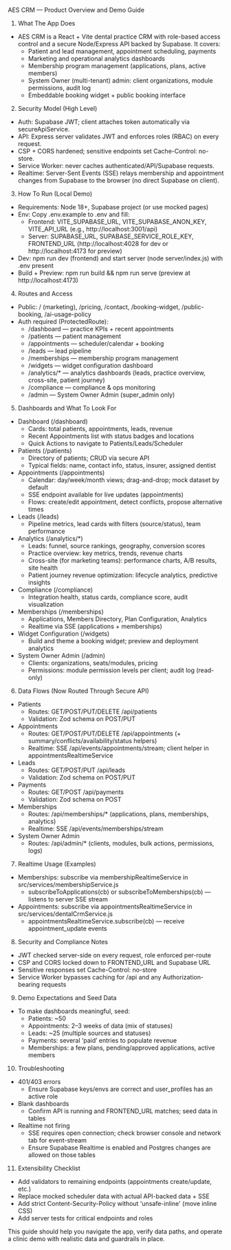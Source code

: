 AES CRM — Product Overview and Demo Guide

1. What The App Does
- AES CRM is a React + Vite dental practice CRM with role-based access control and a secure Node/Express API backed by Supabase. It covers:
  - Patient and lead management, appointment scheduling, payments
  - Marketing and operational analytics dashboards
  - Membership program management (applications, plans, active members)
  - System Owner (multi-tenant) admin: client organizations, module permissions, audit log
  - Embeddable booking widget + public booking interface

2. Security Model (High Level)
- Auth: Supabase JWT; client attaches token automatically via secureApiService.
- API: Express server validates JWT and enforces roles (RBAC) on every request.
- CSP + CORS hardened; sensitive endpoints set Cache-Control: no-store.
- Service Worker: never caches authenticated/API/Supabase requests.
- Realtime: Server-Sent Events (SSE) relays membership and appointment changes from Supabase to the browser (no direct Supabase on client).

3. How To Run (Local Demo)
- Requirements: Node 18+, Supabase project (or use mocked pages)
- Env: Copy .env.example to .env and fill:
  - Frontend: VITE_SUPABASE_URL, VITE_SUPABASE_ANON_KEY, VITE_API_URL (e.g., http://localhost:3001/api)
  - Server: SUPABASE_URL, SUPABASE_SERVICE_ROLE_KEY, FRONTEND_URL (http://localhost:4028 for dev or http://localhost:4173 for preview)
- Dev: npm run dev (frontend) and start server (node server/index.js) with .env present
- Build + Preview: npm run build && npm run serve (preview at http://localhost:4173)

4. Routes and Access
- Public: / (marketing), /pricing, /contact, /booking-widget, /public-booking, /ai-usage-policy
- Auth required (ProtectedRoute):
  - /dashboard — practice KPIs + recent appointments
  - /patients — patient management
  - /appointments — scheduler/calendar + booking
  - /leads — lead pipeline
  - /memberships — membership program management
  - /widgets — widget configuration dashboard
  - /analytics/* — analytics dashboards (leads, practice overview, cross-site, patient journey)
  - /compliance — compliance & ops monitoring
  - /admin — System Owner Admin (super_admin only)

5. Dashboards and What To Look For
- Dashboard (/dashboard)
  - Cards: total patients, appointments, leads, revenue
  - Recent Appointments list with status badges and locations
  - Quick Actions to navigate to Patients/Leads/Scheduler
- Patients (/patients)
  - Directory of patients; CRUD via secure API
  - Typical fields: name, contact info, status, insurer, assigned dentist
- Appointments (/appointments)
  - Calendar: day/week/month views; drag-and-drop; mock dataset by default
  - SSE endpoint available for live updates (appointments)
  - Flows: create/edit appointment, detect conflicts, propose alternative times
- Leads (/leads)
  - Pipeline metrics, lead cards with filters (source/status), team performance
- Analytics (/analytics/*)
  - Leads: funnel, source rankings, geography, conversion scores
  - Practice overview: key metrics, trends, revenue charts
  - Cross-site (for marketing teams): performance charts, A/B results, site health
  - Patient journey revenue optimization: lifecycle analytics, predictive insights
- Compliance (/compliance)
  - Integration health, status cards, compliance score, audit visualization
- Memberships (/memberships)
  - Applications, Members Directory, Plan Configuration, Analytics
  - Realtime via SSE (applications + memberships)
- Widget Configuration (/widgets)
  - Build and theme a booking widget; preview and deployment analytics
- System Owner Admin (/admin)
  - Clients: organizations, seats/modules, pricing
  - Permissions: module permission levels per client; audit log (read-only)

6. Data Flows (Now Routed Through Secure API)
- Patients
  - Routes: GET/POST/PUT/DELETE /api/patients
  - Validation: Zod schema on POST/PUT
- Appointments
  - Routes: GET/POST/PUT/DELETE /api/appointments (+ summary/conflicts/availability/status helpers)
  - Realtime: SSE /api/events/appointments/stream; client helper in appointmentsRealtimeService
- Leads
  - Routes: GET/POST/PUT /api/leads
  - Validation: Zod schema on POST/PUT
- Payments
  - Routes: GET/POST /api/payments
  - Validation: Zod schema on POST
- Memberships
  - Routes: /api/memberships/* (applications, plans, memberships, analytics)
  - Realtime: SSE /api/events/memberships/stream
- System Owner Admin
  - Routes: /api/admin/* (clients, modules, bulk actions, permissions, logs)

7. Realtime Usage (Examples)
- Memberships: subscribe via membershipRealtimeService in src/services/membershipService.js
  - subscribeToApplications(cb) or subscribeToMemberships(cb) — listens to server SSE stream
- Appointments: subscribe via appointmentsRealtimeService in src/services/dentalCrmService.js
  - appointmentsRealtimeService.subscribe(cb) — receive appointment_update events

8. Security and Compliance Notes
- JWT checked server-side on every request, role enforced per-route
- CSP and CORS locked down to FRONTEND_URL and Supabase URL
- Sensitive responses set Cache-Control: no-store
- Service Worker bypasses caching for /api and any Authorization-bearing requests

9. Demo Expectations and Seed Data
- To make dashboards meaningful, seed:
  - Patients: ~50
  - Appointments: 2–3 weeks of data (mix of statuses)
  - Leads: ~25 (multiple sources and statuses)
  - Payments: several ‘paid’ entries to populate revenue
  - Memberships: a few plans, pending/approved applications, active members

10. Troubleshooting
- 401/403 errors
  - Ensure Supabase keys/envs are correct and user_profiles has an active role
- Blank dashboards
  - Confirm API is running and FRONTEND_URL matches; seed data in tables
- Realtime not firing
  - SSE requires open connection; check browser console and network tab for event-stream
  - Ensure Supabase Realtime is enabled and Postgres changes are allowed on those tables

11. Extensibility Checklist
- Add validators to remaining endpoints (appointments create/update, etc.)
- Replace mocked scheduler data with actual API-backed data + SSE
- Add strict Content-Security-Policy without 'unsafe-inline' (move inline CSS)
- Add server tests for critical endpoints and roles

This guide should help you navigate the app, verify data paths, and operate a clinic demo with realistic data and guardrails in place.

